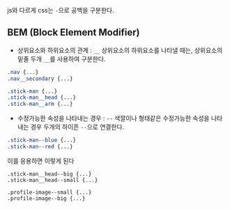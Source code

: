 
js와 다르게 css는 `-`으로 공백을 구분한다.

## BEM (Block Element Modifier)
- 상위요소와 하위요소의 관계 : `__`
상위요소의 하위요소를 나타낼 때는, 상위요소의 밑줄 두개 `__`를 사용하여 구분한다.

```css
.nav {...}
.nav__secondary {...}

.stick-man {...}
.stick-man__head {...}
.stick-man__arm {...}
````

- 수정가능한 속성을 나타내는 경우 : `--`
색깔이나 형태같은 수정가능한 속성을 나타내는 경우 두개의 하이픈 `--`으로 연결한다.

```css
.stick-man--blue {...}
.stick-man--red {...}
```

이를 응용하면 이렇게 된다
```
.stick-man__head--big {...}
.stick-man__head--small {...}

.profile-image--small {...}
.profile-image--big {...}
```